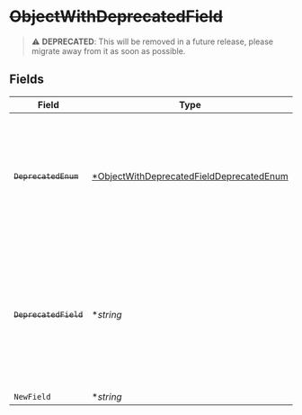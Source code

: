 # ~~ObjectWithDeprecatedField~~

> :warning: **DEPRECATED**: This will be removed in a future release, please migrate away from it as soon as possible.


## Fields

| Field                                                                                                                                         | Type                                                                                                                                          | Required                                                                                                                                      | Description                                                                                                                                   |
| --------------------------------------------------------------------------------------------------------------------------------------------- | --------------------------------------------------------------------------------------------------------------------------------------------- | --------------------------------------------------------------------------------------------------------------------------------------------- | --------------------------------------------------------------------------------------------------------------------------------------------- |
| ~~`DeprecatedEnum`~~                                                                                                                          | [*ObjectWithDeprecatedFieldDeprecatedEnum](../../models/shared/objectwithdeprecatedfielddeprecatedenum.md)                                    | :heavy_minus_sign:                                                                                                                            | : warning: ** DEPRECATED **: This will be removed in a future release, please migrate away from it as soon as possible.                       |
| ~~`DeprecatedField`~~                                                                                                                         | **string*                                                                                                                                     | :heavy_minus_sign:                                                                                                                            | : warning: ** DEPRECATED **: This will be removed in a future release, please migrate away from it as soon as possible. Use NewField instead. |
| `NewField`                                                                                                                                    | **string*                                                                                                                                     | :heavy_minus_sign:                                                                                                                            | N/A                                                                                                                                           |